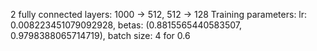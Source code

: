 2 fully connected layers: 1000 -> 512, 512 -> 128
Training parameters: lr: 0.008223451079092928, betas: (0.8815565440583507, 0.9798388065714719), batch size: 4 for 0.6

